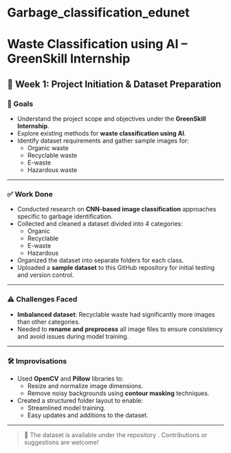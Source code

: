 # Garbage_classification_edunet
# Waste Classification using AI – GreenSkill Internship

## 📅 Week 1: Project Initiation & Dataset Preparation

### 🎯 Goals

- Understand the project scope and objectives under the **GreenSkill Internship**.
- Explore existing methods for **waste classification using AI**.
- Identify dataset requirements and gather sample images for:
  - Organic waste
  - Recyclable waste
  - E-waste
  - Hazardous waste

---

### ✅ Work Done

- Conducted research on **CNN-based image classification** approaches specific to garbage identification.
- Collected and cleaned a dataset divided into 4 categories:
  - Organic
  - Recyclable
  - E-waste
  - Hazardous
- Organized the dataset into separate folders for each class.
- Uploaded a **sample dataset** to this GitHub repository for initial testing and version control.

---

### ⚠️ Challenges Faced

- **Imbalanced dataset**: Recyclable waste had significantly more images than other categories.
- Needed to **rename and preprocess** all image files to ensure consistency and avoid issues during model training.

---

### 🛠️ Improvisations

- Used **OpenCV** and **Pillow** libraries to:
  - Resize and normalize image dimensions.
  - Remove noisy backgrounds using **contour masking** techniques.
- Created a structured folder layout to enable:
  - Streamlined model training.
  - Easy updates and additions to the dataset.

---

> 📁 The dataset is available under the  repository  . Contributions or suggestions are welcome!

